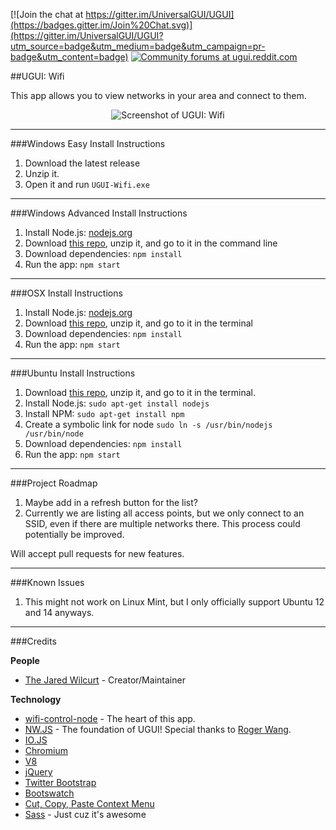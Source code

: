 [![Join the chat at https://gitter.im/UniversalGUI/UGUI](https://badges.gitter.im/Join%20Chat.svg)](https://gitter.im/UniversalGUI/UGUI?utm_source=badge&utm_medium=badge&utm_campaign=pr-badge&utm_content=badge) [![Community forums at ugui.reddit.com](http://ugui.io/_img/badge-reddit.svg)](http://reddit.com/r/UGUI)

##UGUI: Wifi

This app allows you to view networks in your area and connect to them.

<p align="center"><img src="http://i.imgur.com/SPRZbZj.png" alt="Screenshot of UGUI: Wifi" /></p>

* * *

###Windows Easy Install Instructions

1. Download the latest release
2. Unzip it.
3. Open it and run `UGUI-Wifi.exe`

* * *

###Windows Advanced Install Instructions

1. Install Node.js: [nodejs.org](http://nodejs.org)
2. Download [this repo](https://github.com/TheJaredWilcurt/UGUI-Wifi/archive/master.zip), unzip it, and go to it in the command line
3. Download dependencies: `npm install`
4. Run the app: `npm start`

* * *

###OSX Install Instructions

1. Install Node.js: [nodejs.org](http://nodejs.org)
2. Download [this repo](https://github.com/TheJaredWilcurt/UGUI-Wifi/archive/master.zip), unzip it, and go to it in the terminal
3. Download dependencies: `npm install`
4. Run the app: `npm start`

* * *

###Ubuntu Install Instructions

1. Download [this repo](https://github.com/TheJaredWilcurt/UGUI-Wifi/archive/master.zip), unzip it, and go to it in the terminal.
2. Install Node.js: `sudo apt-get install nodejs`
3. Install NPM: `sudo apt-get install npm`
4. Create a symbolic link for node `sudo ln -s /usr/bin/nodejs /usr/bin/node`
5. Download dependencies: `npm install`
6. Run the app: `npm start`

* * *

###Project Roadmap

1. Maybe add in a refresh button for the list?
2. Currently we are listing all access points, but we only connect to an SSID, even if there are multiple networks there. This process could potentially be improved.

Will accept pull requests for new features.

* * *

###Known Issues

1. This might not work on Linux Mint, but I only officially support Ubuntu 12 and 14 anyways.

* * *

###Credits

**People**

* [The Jared Wilcurt](http://github.com/TheJaredWilcurt) - Creator/Maintainer

**Technology**

* [wifi-control-node](https://github.com/msolters/wifi-control-node) - The heart of this app.
* [NW.JS](http://nwjs.io) - The foundation of UGUI! Special thanks to [Roger Wang](https://github.com/rogerwang).
 * [IO.JS](http://iojs.org)
 * [Chromium](http://www.chromium.org)
 * [V8](https://code.google.com/p/v8)
* [jQuery](http://jquery.com)
* [Twitter Bootstrap](http://getbootstrap.com)
* [Bootswatch](http://bootswatch.com)
* [Cut, Copy, Paste Context Menu](https://github.com/b1rdex/nw-contextmenu)
* [Sass](http://sass-lang.com) - Just cuz it's awesome

